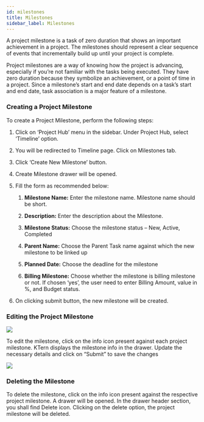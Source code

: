 ```yaml
---
id: milestones
title: Milestones
sidebar_label: Milestones
---
```


A project milestone is a task of zero duration that shows an important achievement in a project. The milestones should represent a clear sequence of events that incrementally build up until your project is complete.

Project milestones are a way of knowing how the project is advancing, especially if you’re not familiar with the tasks being executed. They have zero duration because they symbolize an achievement, or a point of time in a project. Since a milestone’s start and end date depends on a task’s start and end date, task association is a major feature of a milestone.

### Creating a Project Milestone

To create a Project Milestone, perform the following steps:

1. Click on ‘Project Hub’ menu in the sidebar. Under Project Hub, select ‘Timeline’ option.

2. You will be redirected to Timeline page. Click on Milestones tab.

3. Click ‘Create New Milestone’ button.

4. Create Milestone drawer will be opened.

5. Fill the form as recommended below:

   1. **Milestone Name:** Enter the milestone name. Milestone name should be short.

   2. **Description:** Enter the description about the Milestone.

   3. **Milestone Status:** Choose the milestone status – New, Active, Completed

   4. **Parent Name:** Choose the Parent Task name against which the new milestone to be linked up

   5. **Planned Date:** Choose the deadline for the milestone

   6. **Billing Milestone:** Choose whether the milestone is billing milestone or not. If chosen ‘yes’, the user need to enter Billing Amount, value in %, and Budget status.

6. On clicking submit button, the new milestone will be created.

### Editing the Project Milestone

![](https://storage.googleapis.com/ktern-docs-files/milestone.png)

To edit the milestone, click on the info icon present against each project milestone. KTern displays the milestone info in the drawer. Update the necessary details and click on “Submit” to save the changes

![](https://storage.googleapis.com/ktern-public-files/product-documentation/edit-milestone.png)

### Deleting the Milestone

To delete the milestone, click on the info icon present against the respective project milestone. A drawer will be opened. In the drawer header section, you shall find Delete icon. Clicking on the delete option, the project milestone will be deleted.
